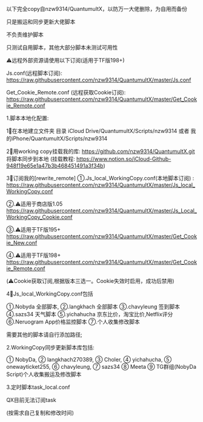 以下完全copy自nzw9314/QuantumultX，以防万一大佬删除，为自用而备份

只是搬运和同步更新大佬脚本

不负责维护脚本

只测试自用脚本，其他大部分脚本未测试可用性

⚠️远程外部资源请使用以下订阅(适用于TF版198+)

Js.conf(远程脚本订阅): https://raw.githubusercontent.com/nzw9314/QuantumultX/master/Js.conf

Get_Cookie_Remote.conf (远程获取Cookie订阅): https://raw.githubusercontent.com/nzw9314/QuantumultX/master/Get_Cookie_Remote.conf

1.脚本本地化配置:

1⃣️在本地建立文件夹 目录 iCloud Drive/QuantumultX/Scripts/nzw9314 或者 我的iPhone/QuantumultX/Scripts/nzw9314

2⃣️用working copy挂载我的库: https://github.com/nzw9314/QuantumultX.git 将脚本同步到本地 (挂载教程: https://www.notion.so/iCloud-Github-948f19e65e1a47b3b468451491a3f34b)

3⃣️订阅我的[rewrite_remote] ①.Js_local_WorkingCopy.conf(本地脚本订阅) : https://raw.githubusercontent.com/nzw9314/QuantumultX/master/Js_local_WorkingCopy.conf

②.⚠️适用于商店版1.05 https://raw.githubusercontent.com/nzw9314/QuantumultX/master/Js_Local_WorkingCopy_Cookie.conf

③.⚠️适用于TF版195+ https://raw.githubusercontent.com/nzw9314/QuantumultX/master/Get_Cookie_New.conf

④.⚠️适用于TF版198+ https://raw.githubusercontent.com/nzw9314/QuantumultX/master/Get_Cookie_Remote.conf

(⚠️Cookie获取订阅,根据版本三选一。Cookie失效时启用，成功后禁用)

4⃣️Js_local_WorkingCopy.conf包括

①.Nobyda 全部脚本, ②.langkhach 全部脚本 ③.chavyleung 签到脚本 ④.sazs34 天气脚本 ⑤.yichahucha 京东比价，淘宝比价,Netflix评分 ⑥.Neruogram App价格监控脚本 ⑦.个人收集修改脚本

需要其他的脚本请自行添加路径;

2.WorkingCopy同步更新脚本库包括:

① NobyDa, ② langkhach270389, ③ Choler, ④ yichahucha, ⑤ onewayticket255, ⑥ chavyleung, ⑦ sazs34 ⑧ Meeta ⑨ TG群组(NobyDa Script)个人收集搬运及修改脚本

3.定时脚本task_local.conf

QX目前无法订阅task

(按需求自己复制和修改时间)
